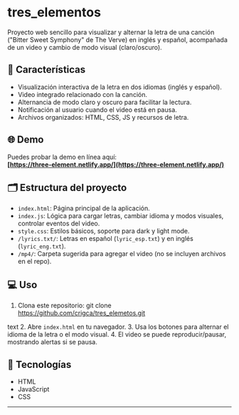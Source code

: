 # tres_elementos

Proyecto web sencillo para visualizar y alternar la letra de una canción ("Bitter Sweet Symphony" de The Verve) en inglés y español, acompañada de un video y cambio de modo visual (claro/oscuro).

## 🚀 Características

- Visualización interactiva de la letra en dos idiomas (inglés y español).
- Video integrado relacionado con la canción.
- Alternancia de modo claro y oscuro para facilitar la lectura.
- Notificación al usuario cuando el video está en pausa.
- Archivos organizados: HTML, CSS, JS y recursos de letra.

## 🌐 Demo

Puedes probar la demo en línea aquí:  
**[https://three-element.netlify.app/](https://three-element.netlify.app/)**

## 🗂️ Estructura del proyecto

- `index.html`: Página principal de la aplicación.
- `index.js`: Lógica para cargar letras, cambiar idioma y modos visuales, controlar eventos del video.
- `style.css`: Estilos básicos, soporte para dark y light mode.
- `/lyrics.txt/`: Letras en español (`lyric_esp.txt`) y en inglés (`lyric_eng.txt`).
- `/mp4/`: Carpeta sugerida para agregar el video (no se incluyen archivos en el repo).

## 💻 Uso

1. Clona este repositorio:
git clone https://github.com/crigca/tres_elemetos.git

text
2. Abre `index.html` en tu navegador.
3. Usa los botones para alternar el idioma de la letra o el modo visual.
4. El video se puede reproducir/pausar, mostrando alertas si se pausa.

## 🧰 Tecnologías

- HTML
- JavaScript
- CSS

---
